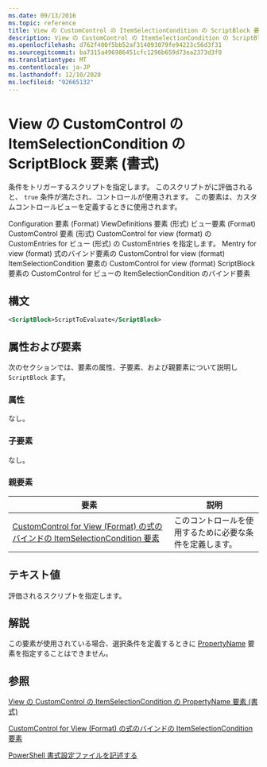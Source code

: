 ```yaml
---
ms.date: 09/13/2016
ms.topic: reference
title: View の CustomControl の ItemSelectionCondition の ScriptBlock 要素 (書式)
description: View の CustomControl の ItemSelectionCondition の ScriptBlock 要素 (書式)
ms.openlocfilehash: d762f400f5bb52af314093079fe94223c56d3f31
ms.sourcegitcommit: ba7315a496986451cfc1296b659d73ea2373d3f0
ms.translationtype: MT
ms.contentlocale: ja-JP
ms.lasthandoff: 12/10/2020
ms.locfileid: "92665132"
---
```

# <a name="scriptblock-element-for-itemselectioncondition-for-customcontrol-for-view-format"></a>View の CustomControl の ItemSelectionCondition の ScriptBlock 要素 (書式)

条件をトリガーするスクリプトを指定します。 このスクリプトがに評価されると、 `true` 条件が満たされ、コントロールが使用されます。 この要素は、カスタムコントロールビューを定義するときに使用されます。

Configuration 要素 (Format) ViewDefinitions 要素 (形式) ビュー要素 (Format) CustomControl 要素 (形式) CustomControl for view (format) の CustomEntries for ビュー (形式) の CustomEntries を指定します。 Mentry for view (format) 式のバインド要素の CustomControl for view (format) ItemSelectionCondition 要素の CustomControl for view (format) ScriptBlock 要素の CustomControl for ビューの ItemSelectionCondition のバインド要素

## <a name="syntax"></a>構文

```xml
<ScriptBlock>ScriptToEvaluate</ScriptBlock>
```

## <a name="attributes-and-elements"></a>属性および要素

次のセクションでは、要素の属性、子要素、および親要素について説明し `ScriptBlock` ます。

### <a name="attributes"></a>属性

なし。

### <a name="child-elements"></a>子要素

なし。

### <a name="parent-elements"></a>親要素

|要素|説明|
|-------------|-----------------|
|[CustomControl for View (Format) の式のバインドの ItemSelectionCondition 要素](./itemselectioncondition-element-for-expressionbinding-for-customcontrol-format.md)|このコントロールを使用するために必要な条件を定義します。|

## <a name="text-value"></a>テキスト値

評価されるスクリプトを指定します。

## <a name="remarks"></a>解説

この要素が使用されている場合、選択条件を定義するときに [PropertyName](./propertyname-element-for-itemselectioncondition-for-customcontrol-for-view-format.md) 要素を指定することはできません。

## <a name="see-also"></a>参照

[View の CustomControl の ItemSelectionCondition の PropertyName 要素 (書式)](./propertyname-element-for-itemselectioncondition-for-customcontrol-for-view-format.md)

[CustomControl for View (Format) の式のバインドの ItemSelectionCondition 要素](./itemselectioncondition-element-for-expressionbinding-for-customcontrol-format.md)

[PowerShell 書式設定ファイルを記述する](./writing-a-powershell-formatting-file.md)
